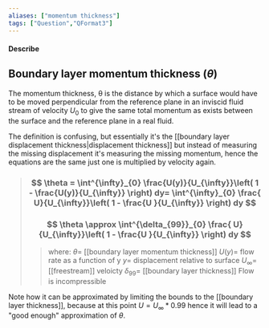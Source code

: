 ```yaml
---
aliases: ["momentum thickness"]
tags: ["Question","QFormat3"]
---
```


#### Describe
## Boundary layer momentum thickness ($\theta$)
The momentum thickness, θ  is the distance by which a surface would have to be moved perpendicular from the reference plane in an inviscid fluid stream of velocity $U_{0}$ to give the same total momentum as exists between the surface and the reference plane in a real fluid.

The definition is confusing, but essentially it's the [[boundary layer displacement thickness|displacement thickness]] but instead of measuring the missing displacement it's measuring the missing momentum, hence the equations are the same just one is multiplied by velocity again. 

> ### $$ \theta = \int^{\infty}_{0} \frac{U(y)}{U_{\infty}}\left( 1 - \frac{U(y)}{U_{\infty}} \right) dy= \int^{\infty}_{0} \frac{ U}{U_{\infty}}\left( 1 - \frac{U }{U_{\infty}} \right) dy $$ 
> ### $$ \theta \approx \int^{\delta_{99}}_{0} \frac{ U}{U_{\infty}}\left( 1 - \frac{U }{U_{\infty}} \right) dy $$ 
>> where:
>> $\theta=$ [[boundary layer momentum thickness]]
>> $U(y)=$ flow rate as a function of y
>> $y=$ displacement relative to surface
>> $U_{\infty}=$ [[freestream]] veloicty
>> $\delta_{99}=$ [[boundary layer thickness]]
>> Flow is incompressible

Note how it can be approximated by limiting the bounds to the [[boundary layer thickness]], because at this point $U = U_{\infty} * 0.99$ hence it will lead to a "good enough" approximation of $\theta$.